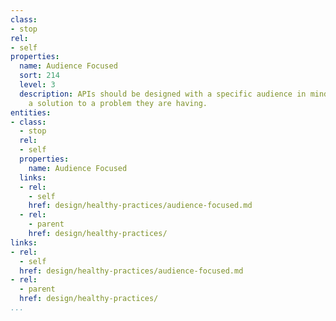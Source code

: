 ```yaml
---
class:
- stop
rel:
- self
properties:
  name: Audience Focused
  sort: 214
  level: 3
  description: APIs should be designed with a specific audience in mind, providing
    a solution to a problem they are having.
entities:
- class:
  - stop
  rel:
  - self
  properties:
    name: Audience Focused
  links:
  - rel:
    - self
    href: design/healthy-practices/audience-focused.md
  - rel:
    - parent
    href: design/healthy-practices/
links:
- rel:
  - self
  href: design/healthy-practices/audience-focused.md
- rel:
  - parent
  href: design/healthy-practices/
...
```

